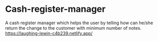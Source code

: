 # Cash-register-manager
A cash register manager which helps the user by telling how can he/she return the change to the customer with minimum number of notes.</br>
https://laughing-lewin-c4b239.netlify.app/
